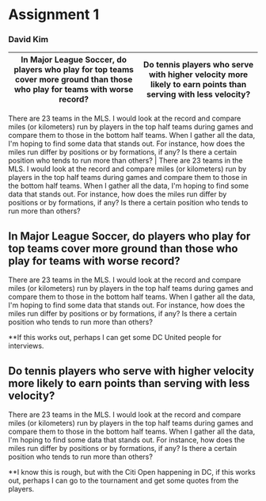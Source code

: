 # Assignment 1
### David Kim


In Major League Soccer, do players who play for top teams cover more ground than those who play for teams with worse record? | Do tennis players who serve with higher velocity more likely to earn points than serving with less velocity?
------|-------

There are 23 teams in the MLS. I would look at the record and compare miles (or kilometers) run by players in the top half teams during games and compare them to those in the bottom half teams. When I gather all the data, I'm hoping to find some data that stands out. For instance, how does the miles run differ by positions or by formations, if any? Is there a certain position who tends to run more than others?  | There are 23 teams in the MLS. I would look at the record and compare miles (or kilometers) run by players in the top half teams during games and compare them to those in the bottom half teams. When I gather all the data, I'm hoping to find some data that stands out. For instance, how does the miles run differ by positions or by formations, if any? Is there a certain position who tends to run more than others?







## In Major League Soccer, do players who play for top teams cover more ground than those who play for teams with worse record?
There are 23 teams in the MLS. I would look at the record and compare miles (or kilometers) run by players in the top half teams during games and compare them to those in the bottom half teams. When I gather all the data, I'm hoping to find some data that stands out. For instance, how does the miles run differ by positions or by formations, if any? Is there a certain position who tends to run more than others?

**If this works out, perhaps I can get some DC United people for interviews.


## Do tennis players who serve with higher velocity more likely to earn points than serving with less velocity?
There are 23 teams in the MLS. I would look at the record and compare miles (or kilometers) run by players in the top half teams during games and compare them to those in the bottom half teams. When I gather all the data, I'm hoping to find some data that stands out. For instance, how does the miles run differ by positions or by formations, if any? Is there a certain position who tends to run more than others?

**I know this is rough, but with the Citi Open happening in DC, if this works out, perhaps I can go to the tournament and get some quotes from the players. 

